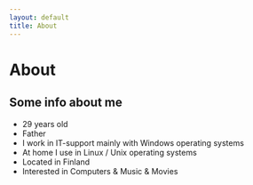 ```yaml
---
layout: default
title: About
---
```

# About

## Some info about me 

  - 29 years old 
  - Father
  - I work in IT-support mainly with Windows operating systems
  - At home I use  in Linux / Unix operating systems
  - Located in Finland
  - Interested in Computers & Music & Movies
